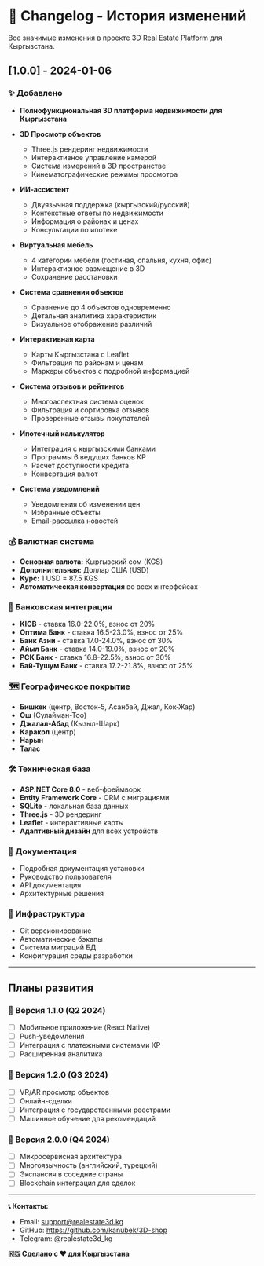 # 📝 Changelog - История изменений

Все значимые изменения в проекте 3D Real Estate Platform для Кыргызстана.

## [1.0.0] - 2024-01-06

### ✨ Добавлено
- **Полнофункциональная 3D платформа недвижимости для Кыргызстана**
- **3D Просмотр объектов**
  - Three.js рендеринг недвижимости
  - Интерактивное управление камерой
  - Система измерений в 3D пространстве
  - Кинематографические режимы просмотра

- **ИИ-ассистент**
  - Двуязычная поддержка (кыргызский/русский)
  - Контекстные ответы по недвижимости
  - Информация о районах и ценах
  - Консультации по ипотеке

- **Виртуальная мебель**
  - 4 категории мебели (гостиная, спальня, кухня, офис)
  - Интерактивное размещение в 3D
  - Сохранение расстановки

- **Система сравнения объектов**
  - Сравнение до 4 объектов одновременно
  - Детальная аналитика характеристик
  - Визуальное отображение различий

- **Интерактивная карта**
  - Карты Кыргызстана с Leaflet
  - Фильтрация по районам и ценам
  - Маркеры объектов с подробной информацией

- **Система отзывов и рейтингов**
  - Многоаспектная система оценок
  - Фильтрация и сортировка отзывов
  - Проверенные отзывы покупателей

- **Ипотечный калькулятор**
  - Интеграция с кыргызскими банками
  - Программы 6 ведущих банков КР
  - Расчет доступности кредита
  - Конвертация валют

- **Система уведомлений**
  - Уведомления об изменении цен
  - Избранные объекты
  - Email-рассылка новостей

### 💰 Валютная система
- **Основная валюта:** Кыргызский сом (KGS)
- **Дополнительная:** Доллар США (USD)  
- **Курс:** 1 USD = 87.5 KGS
- **Автоматическая конвертация** во всех интерфейсах

### 🏦 Банковская интеграция
- **KICB** - ставка 16.0-22.0%, взнос от 20%
- **Оптима Банк** - ставка 16.5-23.0%, взнос от 25%
- **Банк Азии** - ставка 17.0-24.0%, взнос от 30%
- **Айыл Банк** - ставка 14.0-19.0%, взнос от 20%
- **РСК Банк** - ставка 16.8-22.5%, взнос от 30%
- **Бай-Тушум Банк** - ставка 17.2-21.8%, взнос от 25%

### 🗺️ Географическое покрытие
- **Бишкек** (центр, Восток-5, Асанбай, Джал, Кок-Жар)
- **Ош** (Сулайман-Тоо)
- **Джалал-Абад** (Кызыл-Шарк)
- **Каракол** (центр)
- **Нарын**
- **Талас**

### 🛠️ Техническая база
- **ASP.NET Core 8.0** - веб-фреймворк
- **Entity Framework Core** - ORM с миграциями
- **SQLite** - локальная база данных
- **Three.js** - 3D рендеринг
- **Leaflet** - интерактивные карты
- **Адаптивный дизайн** для всех устройств

### 📄 Документация
- Подробная документация установки
- Руководство пользователя
- API документация
- Архитектурные решения

### 🔧 Инфраструктура
- Git версионирование
- Автоматические бэкапы
- Система миграций БД
- Конфигурация среды разработки

---

## Планы развития

### 🚀 Версия 1.1.0 (Q2 2024)
- [ ] Мобильное приложение (React Native)
- [ ] Push-уведомления
- [ ] Интеграция с платежными системами КР
- [ ] Расширенная аналитика

### 🎯 Версия 1.2.0 (Q3 2024) 
- [ ] VR/AR просмотр объектов
- [ ] Онлайн-сделки
- [ ] Интеграция с государственными реестрами
- [ ] Машинное обучение для рекомендаций

### 🌟 Версия 2.0.0 (Q4 2024)
- [ ] Микросервисная архитектура
- [ ] Многоязычность (английский, турецкий)
- [ ] Экспансия в соседние страны
- [ ] Blockchain интеграция для сделок

---

**📞 Контакты:**
- Email: support@realestate3d.kg
- GitHub: https://github.com/kanubek/3D-shop
- Telegram: @realestate3d_kg

**🇰🇬 Сделано с ❤️ для Кыргызстана**